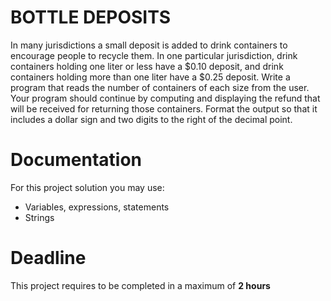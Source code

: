 

# BOTTLE DEPOSITS

In many jurisdictions a small deposit is added to drink containers to encourage people to recycle them. In one particular jurisdiction, drink containers holding one liter or less have a $0.10 deposit, and drink containers holding more than one liter have a
$0.25 deposit.
Write a program that reads the number of containers of each size from the user.
Your program should continue by computing and displaying the refund that will be received for returning those containers. Format the output so that it includes a dollar sign and two digits to the right of the decimal point.

# Documentation

For this project solution you may use:

- Variables, expressions, statements
- Strings

# Deadline

This project requires to be completed in a maximum of **2 hours**
